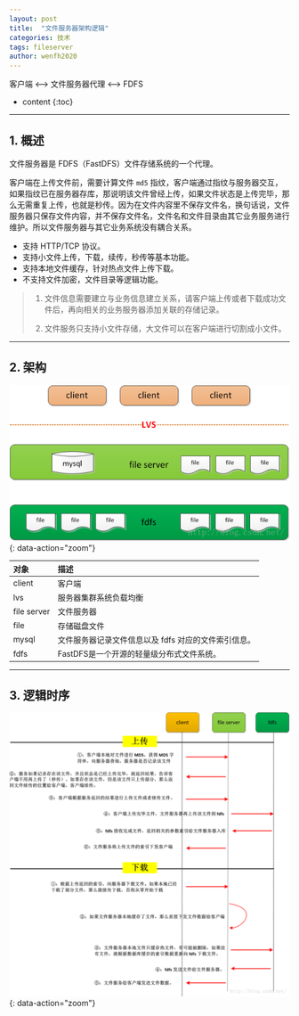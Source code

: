 ```yaml
---
layout: post
title:  "文件服务器架构逻辑"
categories: 技术
tags: fileserver
author: wenfh2020
--- 
```


客户端 <--> 文件服务器代理 <--> FDFS



* content
{:toc}

---

## 1. 概述

文件服务器是 FDFS（FastDFS）文件存储系统的一个代理。

客户端在上传文件前，需要计算文件 `md5` 指纹，客户端通过指纹与服务器交互，如果指纹已在服务器存库，那说明该文件曾经上传，如果文件状态是上传完毕，那么无需重复上传，也就是秒传。因为在文件内容里不保存文件名，换句话说，文件服务器只保存文件内容，并不保存文件名，文件名和文件目录由其它业务服务进行维护。所以文件服务器与其它业务系统没有耦合关系。

* 支持 HTTP/TCP 协议。
* 支持小文件上传，下载，续传，秒传等基本功能。
* 支持本地文件缓存，针对热点文件上传下载。
* 不支持文件加密，文件目录等逻辑功能。

> 1. 文件信息需要建立与业务信息建立关系，请客户端上传或者下载成功文件后，再向相关的业务服务器添加关联的存储记录。
>
> 2. 文件服务只支持小文件存储，大文件可以在客户端进行切割成小文件。

---

## 2. 架构

![文件服务器架构](/images/2020/2020-02-24-09-14-59.png){: data-action="zoom"}

<!-- <div align=center><img src="/images/2020/2020-02-24-09-14-59.png"/></div> -->

| 对象        | 描述                                                 |
| :---------- | :--------------------------------------------------- |
| client      | 客户端                                               |
| lvs         | 服务器集群系统负载均衡                               |
| file server | 文件服务器                                           |
| file        | 存储磁盘文件                                         |
| mysql       | 文件服务器记录文件信息以及 fdfs 对应的文件索引信息。 |
| fdfs        | FastDFS是一个开源的轻量级分布式文件系统。            |

---

## 3. 逻辑时序

![逻辑时序](/images/2020/2020-02-24-09-16-08.png){: data-action="zoom"}
<!-- <div align=center><img src="/images/2020/2020-02-24-09-16-08.png"/></div> -->
